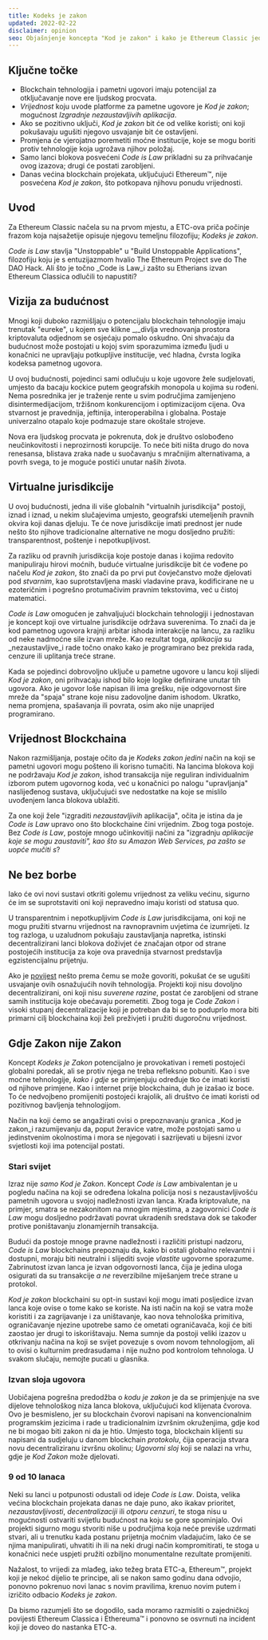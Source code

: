 ```yaml
---
title: Kodeks je zakon
updated: 2022-02-22
disclaimer: opinion
seo: Objašnjenje koncepta "Kod je zakon" i kako je Ethereum Classic jedan od rijetkih blockchain projekata koji omogućuju ovu svijetlu budućnost.
---
```


## Ključne točke

- Blockchain tehnologija i pametni ugovori imaju potencijal za otključavanje nove ere ljudskog procvata.
- _Vrijednost_ koju uvode platforme za pametne ugovore je _Kod je zakon_; mogućnost _Izgradnje nezaustavljivih aplikacija_.
- Ako se pozitivno uključi, _Kod je zakon_ bit će od velike koristi; oni koji pokušavaju ugušiti njegovo usvajanje bit će ostavljeni.
- Promjena će vjerojatno poremetiti moćne institucije, koje se mogu boriti protiv tehnologije koja ugrožava njihov položaj.
- Samo lanci blokova posvećeni _Code is Law_ prikladni su za prihvaćanje ovog izazova; drugi će postati zarobljeni.
- Danas većina blockchain projekata, uključujući Ethereum™, nije posvećena _Kod je zakon_, što potkopava njihovu ponudu vrijednosti.

## Uvod

Za Ethereum Classic načela su na prvom mjestu, a ETC-ova priča počinje frazom koja najsažetije opisuje njegovu temeljnu filozofiju; _Kodeks je zakon_.

_Code is Law_ stavlja "Unstoppable" u "Build Unstoppable Applications", filozofiju koju je s entuzijazmom hvalio The Ethereum Project sve do The DAO Hack. Ali što je točno _Code is Law_i zašto su Etherians izvan Ethereum Classica odlučili to napustiti?

## Vizija za budućnost

Mnogi koji duboko razmišljaju o potencijalu blockchain tehnologije imaju trenutak "eureke", u kojem sve klikne _,_divlja vrednovanja prostora kriptovaluta odjednom se osjećaju pomalo oskudno. Oni shvaćaju da budućnost može postojati u kojoj svim sporazumima između ljudi u konačnici ne upravljaju potkupljive institucije, već hladna, čvrsta logika kodeksa pametnog ugovora.

U ovoj budućnosti, pojedinci sami odlučuju u koje ugovore žele sudjelovati, umjesto da bacaju kockice putem geografskih monopola u kojima su rođeni. Nema posrednika jer je traženje rente u svim područjima zamijenjeno disintermedijacijom, tržišnom konkurencijom i optimizacijom cijena. Ova stvarnost je pravednija, jeftinija, interoperabilna i globalna. Postaje univerzalno otapalo koje podmazuje stare okoštale strojeve.

Nova era ljudskog procvata je pokrenuta, dok je društvo oslobođeno neučinkovitosti i neprozirnosti korupcije. To neće biti ništa drugo do nova renesansa, blistava zraka nade u suočavanju s mračnijim alternativama, a povrh svega, to je moguće postići unutar naših života.

## Virtualne jurisdikcije

U ovoj budućnosti, jedna ili više globalnih "virtualnih jurisdikcija" postoji, iznad i iznad, u nekim slučajevima umjesto, geografski utemeljenih pravnih okvira koji danas djeluju. Te će nove jurisdikcije imati prednost jer nude nešto što njihove tradicionalne alternative ne mogu dosljedno pružiti: transparentnost, poštenje i nepotkupljivost.

Za razliku od pravnih jurisdikcija koje postoje danas i kojima redovito manipuliraju hirovi moćnih, buduće virtualne jurisdikcije bit će vođene po načelu _Kod je zakon_, što znači da po prvi put čovječanstvo može djelovati pod _stvarnim_, kao suprotstavljena maski vladavine prava, kodificirane ne u ezoteričnim i pogrešno protumačivim pravnim tekstovima, već u čistoj matematici.

_Code is Law_ omogućen je zahvaljujući blockchain tehnologiji i jednostavan je koncept koji ove virtualne jurisdikcije održava suverenima. To znači da je kod pametnog ugovora krajnji arbitar ishoda interakcije na lancu, za razliku od neke nadmoćne sile izvan mreže. Kao rezultat toga, _aplikacija_ su _nezaustavljive_i rade točno onako kako je programirano bez prekida rada, cenzure ili uplitanja treće strane.

Kada se pojedinci dobrovoljno uključe u pametne ugovore u lancu koji slijedi _Kod je zakon_, oni prihvaćaju ishod bilo koje logike definirane unutar tih ugovora. Ako je ugovor loše napisan ili ima grešku, nije odgovornost šire mreže da "spaja" strane koje nisu zadovoljne danim ishodom. Ukratko, nema promjena, spašavanja ili povrata, osim ako nije unaprijed programirano.

## Vrijednost Blockchaina

Nakon razmišljanja, postaje očito da je _Kodeks zakon_ _jedini_ način na koji se pametni ugovori mogu pošteno ili korisno tumačiti. Na lancima blokova koji ne podržavaju _Kod je zakon_, ishod transakcija nije reguliran individualnim izborom putem ugovornog koda, već u konačnici po nalogu "upravljanja" naslijeđenog sustava, uključujući sve nedostatke na koje se mislilo uvođenjem lanca blokova ublažiti.

Za one koji žele "izgraditi _nezaustavljivih_ aplikacija", očita je istina da je _Code is Law_ upravo ono što blockchaine čini vrijednim. Zbog toga postoje. Bez _Code is Law_, postoje mnogo učinkovitiji načini za "izgradnju _aplikacije koje se mogu zaustaviti", kao što su Amazon Web Services, pa zašto se uopće mučiti s_?

## Ne bez borbe

Iako će ovi novi sustavi otkriti golemu vrijednost za veliku većinu, sigurno će im se suprotstaviti oni koji nepravedno imaju koristi od statusa quo.

U transparentnim i nepotkupljivim _Code is Law_ jurisdikcijama, oni koji ne mogu pružiti stvarnu vrijednost na ravnopravnim uvjetima će izumrijeti. Iz tog razloga, u uzaludnom pokušaju zaustavljanja napretka, istinski decentralizirani lanci blokova doživjet će značajan otpor od strane postojećih institucija za koje ova pravednija stvarnost predstavlja egzistencijalnu prijetnju.

Ako je [povijest](https://www.eff.org/wp/riaa-v-people-five-years-later) nešto prema čemu se može govoriti, pokušat će se ugušiti usvajanje ovih osnažujućih novih tehnologija. Projekti koji nisu dovoljno decentralizirani, oni koji nisu _suverene razine_, postat će zarobljeni od strane samih institucija koje obećavaju poremetiti. Zbog toga je _Code Zakon_ i visoki stupanj decentralizacije koji je potreban da bi se to poduprlo mora biti primarni cilj blockchaina koji želi preživjeti i pružiti dugoročnu vrijednost.

## Gdje Zakon nije Zakon

Koncept _Kodeks je Zakon_ potencijalno je provokativan i remeti postojeći globalni poredak, ali se protiv njega ne treba refleksno pobuniti. Kao i sve moćne tehnologije, _kako i gdje_ se primjenjuju određuje tko će imati koristi od njihove primjene. Kao i internet prije blockchaina, duh je izašao iz boce. To će nedvojbeno promijeniti postojeći krajolik, ali društvo će imati koristi od pozitivnog bavljenja tehnologijom.

Način na koji ćemo se angažirati ovisi o prepoznavanju granica _Kod je zakon_i razumijevanju da, poput žeravice vatre, može postojati samo u jedinstvenim okolnostima i mora se njegovati i sazrijevati u bijesni izvor svjetlosti koji ima potencijal postati.

### Stari svijet

Izraz nije _samo Kod je Zakon_. Koncept _Code is Law_ ambivalentan je u pogledu načina na koji se određena lokalna policija nosi s nezaustavljivošću pametnih ugovora u svojoj nadležnosti izvan lanca. Krađa kriptovalute, na primjer, smatra se nezakonitom na mnogim mjestima, a zagovornici _Code is Law_ mogu dosljedno podržavati povrat ukradenih sredstava dok se također protive poništavanju zlonamjernih transakcija.

Budući da postoje mnoge pravne nadležnosti i različiti pristupi nadzoru, *Code is Law* blockchains prepoznaju da, kako bi ostali globalno relevantni i dostupni, moraju biti neutralni i slijediti svoje *vlastite* ugovorne sporazume. Zabrinutost izvan lanca je izvan odgovornosti lanca, čija je jedina uloga osigurati da su transakcije _a ne_ reverzibilne miješanjem treće strane u protokol.

_Kod je zakon_ blockchaini su opt-in sustavi koji mogu imati posljedice izvan lanca koje ovise o tome kako se koriste. Na isti način na koji se vatra može koristiti i za zagrijavanje i za uništavanje, kao nova tehnološka primitiva, ograničavanje njezine upotrebe samo će ometati ograničavača, koji će biti zaostao jer drugi to iskorištavaju. Nema sumnje da postoji veliki izazov u otkrivanju načina na koji se svijet povezuje s ovom novom tehnologijom, ali to ovisi o kulturnim predrasudama i nije nužno pod kontrolom tehnologa. U svakom slučaju, nemojte pucati u glasnika.

### Izvan sloja ugovora

Uobičajena pogrešna predodžba o _kodu je zakon_ je da se primjenjuje na sve dijelove tehnološkog niza lanca blokova, uključujući kod klijenata čvorova. Ovo je besmisleno, jer su blockchain čvorovi napisani na konvencionalnim programskim jezicima i rade u tradicionalnim izvršnim okruženjima, gdje kod ne bi mogao biti zakon ni da je htio. Umjesto toga, blockchain klijenti su napisani da sudjeluju u danom blockchain _protokolu_, čija operacija stvara novu decentraliziranu izvršnu okolinu; _Ugovorni sloj_ koji se nalazi na vrhu, gdje je _Kod Zakon_ može djelovati.

### 9 od 10 lanaca

Neki su lanci u potpunosti odustali od ideje _Code is Law_. Doista, velika većina blockchain projekata danas ne daje puno, ako ikakav prioritet, _nezaustavljivosti_, _decentralizaciji_ ili _otporu cenzuri_, te stoga nisu u mogućnosti ostvariti svijetlu budućnost na koju se gore spominjalo. Ovi projekti sigurno mogu stvoriti niše u područjima koja neće previše uzdrmati stvari, ali u trenutku kada postanu prijetnja moćnim vladajućim, lako će se njima manipulirati, uhvatiti ih ili na neki drugi način kompromitirati, te stoga u konačnici neće uspjeti pružiti ozbiljno monumentalne rezultate promijeniti.

Nažalost, to vrijedi za mlađeg, iako težeg brata ETC-a, Ethereum™, projekt koji je nekoć dijelio te principe, ali se nakon samo godinu dana odvojio, ponovno pokrenuo novi lanac s novim pravilima, krenuo novim putem i izričito odbacio _Kodeks je zakon_.

Da bismo razumjeli što se dogodilo, sada moramo razmisliti o zajedničkoj povijesti Ethereum Classica i Ethereuma™ i ponovno se osvrnuti na incident koji je doveo do nastanka ETC-a.
